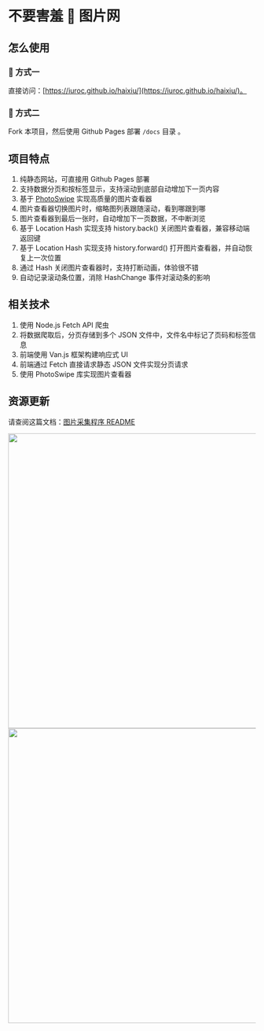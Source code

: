 # 不要害羞 🍑 图片网

## 怎么使用

### 🍑 方式一

直接访问：[https://iuroc.github.io/haixiu/](https://iuroc.github.io/haixiu/)。

### 🍎 方式二

Fork 本项目，然后使用 Github Pages 部署 `/docs` 目录 。

## 项目特点

1. 纯静态网站，可直接用 Github Pages 部署
2. 支持数据分页和按标签显示，支持滚动到底部自动增加下一页内容
3. 基于 [PhotoSwipe](https://github.com/dimsemenov/photoswipe) 实现高质量的图片查看器
4. 图片查看器切换图片时，缩略图列表跟随滚动，看到哪跟到哪
5. 图片查看器到最后一张时，自动增加下一页数据，不中断浏览
6. 基于 Location Hash 实现支持 history.back() 关闭图片查看器，兼容移动端返回键
7. 基于 Location Hash 实现支持 history.forward() 打开图片查看器，并自动恢复上一次位置
8. 通过 Hash 关闭图片查看器时，支持打断动画，体验很不错
9. 自动记录滚动条位置，消除 HashChange 事件对滚动条的影响

## 相关技术

1. 使用 Node.js Fetch API 爬虫
2. 将数据爬取后，分页存储到多个 JSON 文件中，文件名中标记了页码和标签信息
3. 前端使用 Van.js 框架构建响应式 UI
4. 前端通过 Fetch 直接请求静态 JSON 文件实现分页请求
5. 使用 PhotoSwipe 库实现图片查看器

## 资源更新

请查阅这篇文档：[图片采集程序 README](./script/README.md)

<img src="https://github.com/user-attachments/assets/eff40492-fe92-486f-a979-cafa5852fd88" width="600px">
<img src="https://github.com/user-attachments/assets/e849919d-9248-4c11-9d0f-5b2c57afc06f" width="600px">
